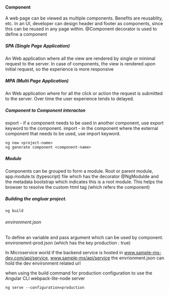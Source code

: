 #### Component
 A web page can be viewed as multiple components. Benefits are reusablity, etc.
 In an UI, developer can design header and footer as components, since this can be reused in any page within.
 @Component decorator is used to define a component
 
##### SPA (Single Page Application)
An Web application where all the view are rendered by single or minimal request to the server.
In case of components, the view is rendered upon initial request, so the experience is more responsive

##### MPA (Multi Page Application)
An Web application where for all the click or action the request is submitted to the server. Over time the user experience tends to delayed.

##### Component to Component interacton
  export - if a component needs to be used in another component, use export keyword to the component.
  import - in the component where the external component that needs to be used, use import keyword.
  
  ```
  ng new <project-name>
  ng generate component <component-name>
  ```
  
  ##### Module
  Components can be grouped to form a module.
  Root or parent module, app.module.ts (typescript) file which has the decorator @NgModulde and the metadata bootstrap which indicates 
  this is a root module. This helps the browser to resolve the custom html tag (which refers the component)
   
  
  ##### Building the angluar project.
  
  ```
  ng build
  ```
  
  ###### environment.json
  To define an variable and pass argument which can be used by component.
  environemnt-prod.json (which has the key production : true)
  
  In Microservice world if the backend service is hosted in www.sample-ms-dev.com/api/service, www.sample-ms/api/service
  the envrionment.json can hold the dev environment related url 
  
  when using the build command for production configuration to use the Angular CLI webpack-lite-node server
  ```
  ng serve --configuration=production 
  ```
